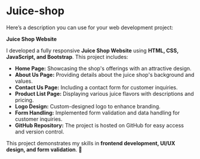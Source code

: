 # Juice-shop
Here’s a description you can use for your web development project:  

**Juice Shop Website**  

I developed a fully responsive **Juice Shop Website** using **HTML, CSS, JavaScript, and Bootstrap**. This project includes:  
- **Home Page:** Showcasing the shop's offerings with an attractive design.  
- **About Us Page:** Providing details about the juice shop's background and values.  
- **Contact Us Page:** Including a contact form for customer inquiries.  
- **Product List Page:** Displaying various juice flavors with descriptions and pricing.  
- **Logo Design:** Custom-designed logo to enhance branding.  
- **Form Handling:** Implemented form validation and data handling for customer inquiries.  
- **GitHub Repository:** The project is hosted on GitHub for easy access and version control.  

This project demonstrates my skills in **frontend development, UI/UX design, and form validation**. 🚀  
